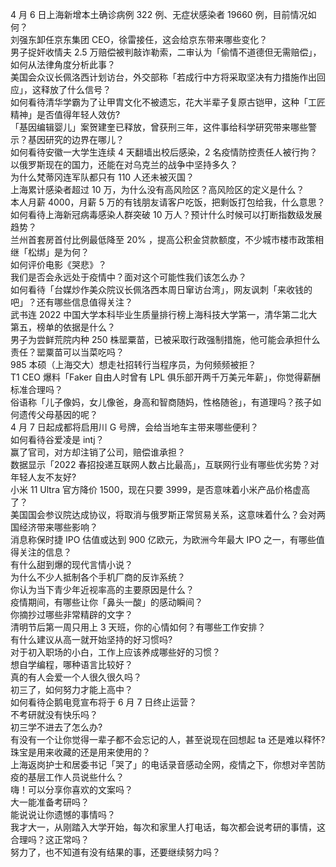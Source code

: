 4 月 6 日上海新增本土确诊病例 322 例、无症状感染者 19660 例，目前情况如何？  
刘强东卸任京东集团 CEO，徐雷接任，这会给京东带来哪些变化？  
男子捉奸收情夫 2.5 万赔偿被判敲诈勒索，二审认为「偷情不道德但无需赔偿」，如何从法律角度分析此事？  
美国会众议长佩洛西计划访台，外交部称「若成行中方将采取坚决有力措施作出回应」，这释放了什么信号？  
如何看待清华学霸为了让甲胄文化不被遗忘，花大半辈子复原古铠甲，这种「工匠精神」是否值得年轻人效仿?  
「基因编辑婴儿」案贺建奎已释放，曾获刑三年，这件事给科学研究带来哪些警示？基因研究的边界在哪儿？  
如何看待安徽一大学生连续 4 天翻墙出校后感染，2 名疫情防控责任人被行拘？  
以俄罗斯现在的国力，还能在对乌克兰的战争中坚持多久？  
为什么梵蒂冈连军队都只有 110 人还未被灭国？  
上海累计感染者超过 10 万，为什么没有高风险区？高风险区的定义是什么？  
本人月薪 4000，月薪 5 万的有钱朋友请客户吃饭，把剩饭打包给我，什么意思？  
如何看待上海新冠病毒感染人群突破 10 万人？预计什么时候可以打断指数级发展趋势？  
兰州首套房首付比例最低降至 20% ，提高公积金贷款额度，不少城市楼市政策相继「松绑」是为何？  
如何评价电影《哭悲》？  
我们是否会永远处于疫情中？面对这个可能性我们该怎么办？  
如何看待「台媒炒作美众院议长佩洛西本周日窜访台湾」，网友讽刺「来收钱的吧」？还有哪些信息值得关注？  
武书连 2022 中国大学本科毕业生质量排行榜上海科技大学第一，清华第二北大第五，榜单的依据是什么？  
男子为尝鲜荒院内种 250 株罂粟苗，已被采取行政强制措施，他可能会承担什么责任？罂粟苗可以当菜吃吗？  
985 本硕（上海交大）想走社招转行当程序员，为何频频被拒？  
T1 CEO 爆料「Faker 自由人时曾有 LPL 俱乐部开两千万美元年薪」，你觉得薪酬标准合理吗？  
俗语称「儿子像妈，女儿像爸，身高和智商随妈，性格随爸」，有道理吗？孩子如何遗传父母基因的呢？  
4 月 7 日起成都将启用川 G 号牌，会给当地车主带来哪些便利？  
如何看待谷爱凌是 intj？  
赢了官司，对方却注销了公司，赔偿谁承担？  
数据显示「2022 春招投递互联网人数占比最高」，互联网行业有哪些优劣势？对年轻人友不友好?  
小米 11 Ultra 官方降价 1500，现在只要 3999，是否意味着小米产品价格虚高了？  
美国国会参议院达成协议，将取消与俄罗斯正常贸易关系，这意味着什么？会对两国经济带来哪些影响？  
消息称保时捷 IPO 估值或达到 900 亿欧元，为欧洲今年最大 IPO 之一，有哪些值得关注的信息？  
有什么甜到爆的现代言情小说？  
为什么不少人抵制各个手机厂商的反诈系统？  
你认为当下青少年近视率高的主要原因是什么？  
疫情期间，有哪些让你「鼻头一酸」的感动瞬间？  
你摘抄过哪些非常精辟的文字？  
清明节后第一周只用上 3 天班，你的心情如何？有哪些工作安排？  
有什么建议从高一就开始坚持的好习惯吗?  
对于初入职场的小白，工作上应该养成哪些好的习惯？  
想自学编程，哪种语言比较好？  
真的有人会爱一个人很久很久吗？  
初三了，如何努力才能上高中？  
如何看待企鹅电竞宣布将于 6 月 7 日终止运营？  
不考研就没有快乐吗？  
初三学不进去了怎么办?  
有没有一个让你觉得一辈子都不会忘记的人，甚至说现在回想起 ta 还是难以释怀?  
珠宝是用来收藏的还是用来使用的？  
上海返岗护士和居委书记「哭了」的电话录音感动全网，疫情之下，你想对辛苦防疫的基层工作人员说些什么？  
嗨！可以分享你喜欢的文案吗？  
大一能准备考研吗？  
能说说让你遗憾的事情吗？  
我才大一，从刚踏入大学开始，每次和家里人打电话，每次都会说考研的事情，这合理吗？这正常吗？  
努力了，也不知道有没有结果的事，还要继续努力吗？  
